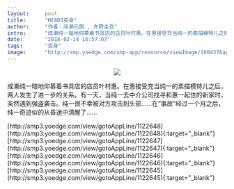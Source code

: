 ```yaml
---
layout:     post
title:      "HEADS变身"
author:     "作者：间濑元朗 , 东野圭吾"
intro:      "成濑纯一暗地仰慕着书具店的店员叶村惠。在惠接受充当纯一的素描模特儿之后，两人发生了进一步的关系。有一天，当纯一去中介公司找寻和惠一起住的新家时，突然遇到强盗袭击。纯一很不幸被对方攻击到头部……在“事故”经过一个月之后，纯一奇迹似的从昏迷中清醒了……"
date:       "2018-02-14 16:57:07"
tags:       "变身"
image:      "http://smp.yoedge.com/smp-app/resource/viewImage/1004376appline.png"
---
```

<div style="text-align: center">
<p><img src="http://smp.yoedge.com/smp-app/resource/viewImage/1004376appline.png"/></p>
</div>
<p class="post-meta">
<span>成濑纯一暗地仰慕着书具店的店员叶村惠。在惠接受充当纯一的素描模特儿之后，两人发生了进一步的关系。有一天，当纯一去中介公司找寻和惠一起住的新家时，突然遇到强盗袭击。纯一很不幸被对方攻击到头部……在“事故”经过一个月之后，纯一奇迹似的从昏迷中清醒了……</span>
</p>
[http://smp3.yoedge.com/view/gotoAppLine/1122648](http://smp3.yoedge.com/view/gotoAppLine/1122648){:target="_blank"}
[http://smp3.yoedge.com/view/gotoAppLine/1122647](http://smp3.yoedge.com/view/gotoAppLine/1122647){:target="_blank"}
[http://smp3.yoedge.com/view/gotoAppLine/1122646](http://smp3.yoedge.com/view/gotoAppLine/1122646){:target="_blank"}
[http://smp3.yoedge.com/view/gotoAppLine/1122645](http://smp3.yoedge.com/view/gotoAppLine/1122645){:target="_blank"}


